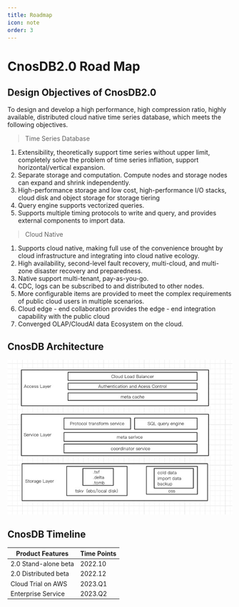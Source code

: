 ```yaml
---
title: Roadmap
icon: note
order: 3
---
```


# CnosDB2.0 Road Map

## Design Objectives of CnosDB2.0

To design and develop a high performance, high compression ratio, highly available, distributed cloud native time series
database, which meets the following objectives.

> Time Series Database

1. Extensibility, theoretically support time series without upper limit, completely solve the problem of time series
inflation, support horizontal/vertical expansion.
2. Separate storage and computation. Compute nodes and storage nodes can expand and shrink independently.
3. High-performance storage and low cost, high-performance I/O stacks, cloud disk and object storage for storage tiering
4. Query engine supports vectorized queries.
5. Supports multiple timing protocols to write and query, and provides external components to import data.

> Cloud Native

1. Supports cloud native, making full use of the convenience brought by cloud infrastructure and integrating into cloud
native ecology.
2. High availability, second-level fault recovery, multi-cloud, and multi-zone disaster recovery and preparedness.
3. Native support multi-tenant, pay-as-you-go.
4. CDC, logs can be subscribed to and distributed to other nodes.
5. More configurable items are provided to meet the complex requirements of public cloud users in multiple scenarios.
6. Cloud edge - end collaboration provides the edge - end integration capability with the public cloud
7. Converged OLAP/CloudAI data Ecosystem on the cloud.

## CnosDB Architecture

![整体架构](../../source/_static/img/arch.jpg)

## CnosDB Timeline

|  Product Features  |  Time Points  |
| --- | --- |
|  2.0 Stand-alone beta  |  2022.10  |
|  2.0 Distributed beta  |  2022.12  |
|  Cloud Trial on AWS  |  2023.Q1  |
|  Enterprise Service  |  2023.Q2  |

